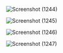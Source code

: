 ![Screenshot (1244)](https://user-images.githubusercontent.com/87766409/185773001-4943572c-eb9c-4bb1-ad04-1346071d73a3.png)

![Screenshot (1245)](https://user-images.githubusercontent.com/87766409/185773004-da7f7c68-1ed2-40c3-b2c0-ae5224c4021e.png)

![Screenshot (1246)](https://user-images.githubusercontent.com/87766409/185773005-f632a3ef-a24f-4a2d-a4d7-74e9c9ab6da0.png)

![Screenshot (1247)](https://user-images.githubusercontent.com/87766409/185773012-f818652d-d335-448f-b39b-167ef7461b33.png)
